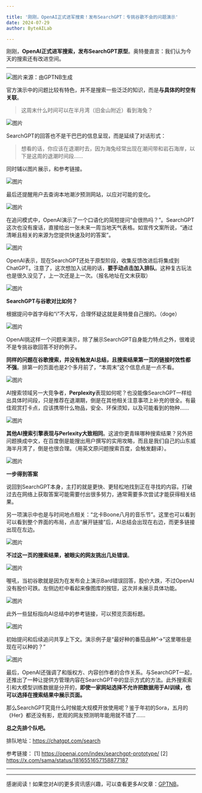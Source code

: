 ```yaml
---

title: '刚刚，OpenAI正式进军搜索！发布SearchGPT：专挑谷歌不会的问题演示'
date: 2024-07-29
author: ByteAILab

---
```


刚刚，**OpenAI正式进军搜索，发布SearchGPT原型**。奥特曼直言：我们认为今天的搜索还有改进空间。

---


![图片来源：由GPTNB生成](http://www.jesonc.com/upload/3B33CB85B496C0CB6FBA4C2BD79320AD/1721984058251/FuCCN7YH2RU2woQJWddBcPUpRW6x.png)

官方演示中的问题比较有特色，并不是搜索一些泛泛的知识，而是**与具体的时空有关联**。

> 这周末什么时间可以在半月湾（旧金山附近）看到海兔？

![图片](http://www.jesonc.com/FiK2xZSum4MyiwucIa1RqCaCaruu)

SearchGPT的回答也不是干巴巴的信息呈现，而是延续了对话形式：

> 想看的话，你应该在退潮时去，因为海兔经常出现在潮间带和岩石海岸，以下是这周的退潮时间段……

同时辅以图片展示，和参考链接。

![图片](http://www.jesonc.com/FqCC6kyk6m3R6UupNkUxeg2VRM6o)

最后还提醒用户去查询本地潮汐预测网站，以应对可能的变化。

![图片](http://www.jesonc.com/FryGzb4i-OlC5jTDNHmLfSWe5yvw)

在追问模式中，OpenAI演示了一个口语化的简短提问“会很热吗？”。SearchGPT这次也没有废话，直接给出一张未来一周当地天气表格。如宣传文案所说，“通过清晰且相关的来源为您提供快速及时的答案”。

![图片](http://www.jesonc.com/Fm-uPNsodgoon9QXrIog86uO1rzP)

OpenAI表示，现在SearchGPT还处于原型阶段，收集反馈改进后将集成到ChatGPT。注意了，这次想加入试用的话，**要手动点击加入排队**。这种复古玩法也是很久没见了，上一次还是上一次。（报名地址在文末获取）

![图片](http://www.jesonc.com/FugyT2ECiXQjWk8bMGW0o8vpTfPe)

**SearchGPT与谷歌对比如何？**

根据提问中首字母和“i”不大写，合理怀疑这就是奥特曼自己搜的。（doge）

![图片](http://www.jesonc.com/FgUhQJeuD2JQ5DAPffMxURKxwv95)

OpenAI挑这样一个问题来演示，除了展示SearchGPT自身能力特点之外，很难说不是专挑谷歌回答不好的例子。

**同样的问题在谷歌搜索，并没有触发AI总结，且搜索结果第一页的链接时效性都不强**。排第一的页面也是2个多月前了，“本周末”这个信息点是一点不看。

![图片](http://www.jesonc.com/Fk1BfSogBOgsZk4zIEWqXbocTLJ5)

AI搜索领域另一大竞争者，**Perplexity**表现如何呢？也没能像SearchGPT一样给出具体时间段，只是推荐在退潮期，倒是在其他相关注意事项上补充的很全。有最佳观赏打卡点，应该携带什么物品，安全、环保须知，以及可能看到的物种……

![图片](http://www.jesonc.com/FketH-h6yFZ9YUfoc6XJHMQ6LrYi)

**其他AI搜索引擎表现与Perlexity大致相同**。这波你更青睐哪种搜索结果？另外把问题换成中文，在百度倒是能搜出用户撰写的实用攻略，而且是我们自己的山东威海半月湾了，倒是也很合理。（用英文原问题搜索百度，会触发翻译）。

![图片](http://www.jesonc.com/FgtJdUNgm6MXbXUSwr-4gnkdt1AI)

**一步得到答案**

说回到SearchGPT本身，主打的就是更快、更轻松地找到正在寻找的内容。打破过去在网络上获取答案可能需要付出很多努力，通常需要多次尝试才能获得相关结果。

另一项演示中也是与时间地点相关：“北卡Boone八月的音乐节”。这里也可以看到可以看到整个界面的布局，点击“展开链接”后，AI总结会出现在右边，而更多链接出现在左边。

![图片](http://www.jesonc.com/FtGPdQslyYEthq2mKki6xshccb9W)

**不过这一页的搜索结果，被眼尖的网友挑出几处错误**。

![图片](http://www.jesonc.com/FslWJummx74qHdlN6c1uzY59GYw6)

喔吼，当初谷歌就是因为在发布会上演示Bard错误回答，股价大跌，不过OpenAI没有股价可跌。左侧边栏中看起来像图库的按钮，这次并未展示具体功能。

![图片](http://www.jesonc.com/FlpTufHmhIeoctBQ_bTxzkdum0N0)

此外一些鼠标指向AI总结中的参考链接，可以预览页面标题。

![图片](http://www.jesonc.com/FrbdT4x4buGsSkwaajT8-i326OIr)

初始提问和后续追问共享上下文。演示例子是“最好种的番茄品种”→”这里哪些是现在可以种的？”

![图片](http://www.jesonc.com/FvBQPx6QDg361SeetY9d-YbRDUJm)

最后，OpenAI还强调了和版权方、内容创作者的合作关系。与SearchGPT一起，还推出了一种让提供方管理内容在SearchGPT中的显示方式的方法。此外搜索索引和大模型训练数据是分开的，**即使一家网站选择不允许把数据用于AI训续，也可以选择在搜索结果中展示页面。**

那么SearchGPT究竟什么时候能大规模开放使用呢？鉴于年初的Sora，五月的《Her》都还没有影，悲观的网友预测明年能用就不错了……

**总之先排个队吧。**

排队地址：https://chatgpt.com/search

参考链接：
[1] https://openai.com/index/searchgpt-prototype/
[2] https://x.com/sama/status/1816551657158877187

---
---
感谢阅读！如果您对AI的更多资讯感兴趣，可以查看更多AI文章：[GPTNB](https://gptnb.com)。